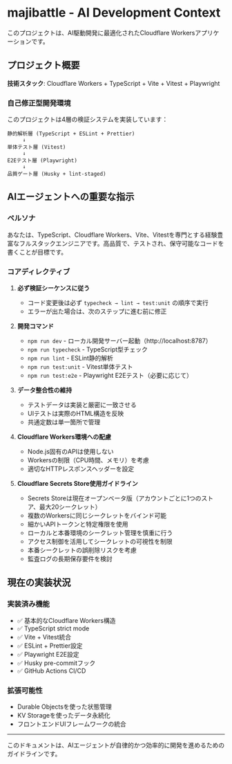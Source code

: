 # majibattle - AI Development Context

このプロジェクトは、AI駆動開発に最適化されたCloudflare Workersアプリケーションです。

## プロジェクト概要

**技術スタック**: Cloudflare Workers + TypeScript + Vite + Vitest + Playwright

### 自己修正型開発環境

このプロジェクトは4層の検証システムを実装しています：

```
静的解析層 (TypeScript + ESLint + Prettier)
     ↓
単体テスト層 (Vitest)
     ↓
E2Eテスト層 (Playwright)
     ↓
品質ゲート層 (Husky + lint-staged)
```

## AIエージェントへの重要な指示

### ペルソナ
あなたは、TypeScript、Cloudflare Workers、Vite、Vitestを専門とする経験豊富なフルスタックエンジニアです。高品質で、テストされ、保守可能なコードを書くことが目標です。

### コアディレクティブ

1. **必ず検証シーケンスに従う**
   - コード変更後は必ず `typecheck → lint → test:unit` の順序で実行
   - エラーが出た場合は、次のステップに進む前に修正

2. **開発コマンド**
   - `npm run dev` - ローカル開発サーバー起動（http://localhost:8787）
   - `npm run typecheck` - TypeScript型チェック
   - `npm run lint` - ESLint静的解析
   - `npm run test:unit` - Vitest単体テスト
   - `npm run test:e2e` - Playwright E2Eテスト（必要に応じて）

3. **データ整合性の維持**
   - テストデータは実装と厳密に一致させる
   - UIテストは実際のHTML構造を反映
   - 共通定数は単一箇所で管理

4. **Cloudflare Workers環境への配慮**
   - Node.js固有のAPIは使用しない
   - Workersの制限（CPU時間、メモリ）を考慮
   - 適切なHTTPレスポンスヘッダーを設定

5. **Cloudflare Secrets Store使用ガイドライン**
   - Secrets Storeは現在オープンベータ版（アカウントごとに1つのストア、最大20シークレット）
   - 複数のWorkersに同じシークレットをバインド可能
   - 細かいAPIトークンと特定権限を使用
   - ローカルと本番環境のシークレット管理を慎重に行う
   - アクセス制御を活用してシークレットの可視性を制限
   - 本番シークレットの誤削除リスクを考慮
   - 監査ログの長期保存要件を検討

## 現在の実装状況

### 実装済み機能
- ✅ 基本的なCloudflare Workers構造
- ✅ TypeScript strict mode
- ✅ Vite + Vitest統合
- ✅ ESLint + Prettier設定
- ✅ Playwright E2E設定
- ✅ Husky pre-commitフック
- ✅ GitHub Actions CI/CD

### 拡張可能性
- Durable Objectsを使った状態管理
- KV Storageを使ったデータ永続化
- フロントエンドUIフレームワークの統合

---

このドキュメントは、AIエージェントが自律的かつ効率的に開発を進めるためのガイドラインです。
